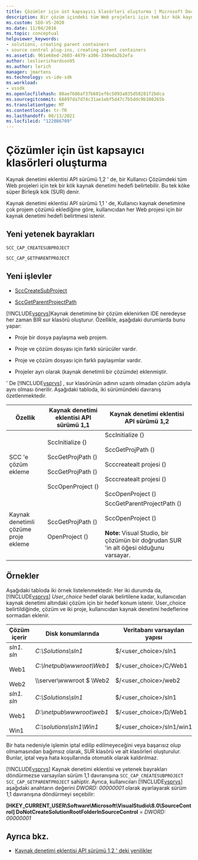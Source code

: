 ```yaml
---
title: Çözümler için üst kapsayıcı klasörleri oluşturma | Microsoft Docs
description: Bir çözüm içindeki tüm Web projeleri için tek bir kök kaynak denetimi hedefi belirtmek üzere kaynak denetimi eklentisi API 'SI sürüm 1,2 ' i nasıl kullanacağınızı öğrenin.
ms.custom: SEO-VS-2020
ms.date: 11/04/2016
ms.topic: conceptual
helpviewer_keywords:
- solutions, creating parent containers
- source control plug-ins, creating parent containers
ms.assetid: 961e68ed-2603-4479-a306-330eda2b2efa
author: leslierichardson95
ms.author: lerich
manager: jmartens
ms.technology: vs-ide-sdk
ms.workload:
- vssdk
ms.openlocfilehash: 88ae7686af37b601ef6c5093a035d58281f2bdca
ms.sourcegitcommit: 68897da7d74c31ae1ebf5d47c7b5ddc9b108265b
ms.translationtype: MT
ms.contentlocale: tr-TR
ms.lasthandoff: 08/13/2021
ms.locfileid: "122086709"
---
```

# <a name="create-parent-container-folders-for-solutions"></a>Çözümler için üst kapsayıcı klasörleri oluşturma
Kaynak denetimi eklentisi API sürümü 1,2 ' de, bir Kullanıcı Çözümdeki tüm Web projeleri için tek bir kök kaynak denetimi hedefi belirtebilir. Bu tek köke süper Birleşik kök (SUR) denir.

 Kaynak denetimi eklentisi API sürümü 1,1 ' de, Kullanıcı kaynak denetimine çok projem çözümü eklediğine göre, kullanıcıdan her Web projesi için bir kaynak denetimi hedefi belirtmesi istenir.

## <a name="new-capability-flags"></a>Yeni yetenek bayrakları
 `SCC_CAP_CREATESUBPROJECT`

 `SCC_CAP_GETPARENTPROJECT`

## <a name="new-functions"></a>Yeni işlevler
- [SccCreateSubProject](../../extensibility/scccreatesubproject-function.md)

- [SccGetParentProjectPath](../../extensibility/sccgetparentprojectpath-function.md)

 [!INCLUDE[vsprvs](../../code-quality/includes/vsprvs_md.md)]Kaynak denetimine bir çözüm eklenirken IDE neredeyse her zaman BIR sur klasörü oluşturur. Özellikle, aşağıdaki durumlarda bunu yapar:

- Proje bir dosya paylaşma web projem.

- Proje ve çözüm dosyası için farklı sürücüler vardır.

- Proje ve çözüm dosyası için farklı paylaşımlar vardır.

- Projeler ayrı olarak (kaynak denetimli bir çözümde) eklenmiştir.

' De [!INCLUDE[vsprvs](../../code-quality/includes/vsprvs_md.md)] , sur klasörünün adının uzantı olmadan çözüm adıyla aynı olması önerilir. Aşağıdaki tabloda, iki sürümündeki davranış özetlenmektedir.

|Özellik|Kaynak denetimi eklentisi API sürümü 1,1|Kaynak denetimi eklentisi API sürümü 1,2|
|-------------| - | - |
|SCC 'e çözüm ekleme|SccInitialize ()<br /><br /> SccGetProjPath ()<br /><br /> SccGetProjPath ()<br /><br /> SccOpenProject ()|SccInitialize ()<br /><br /> SccGetProjPath ()<br /><br /> Scccreatealt projesi ()<br /><br /> Scccreatealt projesi ()<br /><br /> SccOpenProject ()|
|Kaynak denetimli çözüme proje ekleme|SccGetProjPath ()<br /><br /> OpenProject ()|SccGetParentProjectPath ()<br /><br /> SccOpenProject ()<br /><br />  **Note:** Visual Studio, bir çözümün bir doğrudan SUR 'in alt öğesi olduğunu varsayar.  |

## <a name="examples"></a>Örnekler
 Aşağıdaki tabloda iki örnek listelenmektedir. Her iki durumda da, [!INCLUDE[vsprvs](../../code-quality/includes/vsprvs_md.md)]  *User_choice* hedef olarak belirtilene kadar, kullanıcıdan kaynak denetimi altındaki çözüm için bir hedef konum istenir. User_choice belirtildiğinde, çözüm ve iki proje, kullanıcıdan kaynak denetimi hedeflerine sormadan eklenir.

|Çözüm içerir|Disk konumlarında|Veritabanı varsayılan yapısı|
|-----------------------|-----------------------|--------------------------------|
|*sln1. sln*<br /><br /> Web1<br /><br /> Web2|*C:\Solutions\sln1*<br /><br /> *C:\Inetpub\wwwroot\Web1*<br /><br /> \\\server\wwwroot $ \Web2|$/<user_choice>/sln1<br /><br /> $/<user_choice>/C/Web1<br /><br /> $/<user_choice>/web2|
|*sln1. sln*<br /><br /> Web1<br /><br /> Win1|*C:\Solutions\sln1*<br /><br /> *D:\ınetpub\wwwroot\web1*<br /><br /> *C:\solutions\sln1\Win1*|$/<user_choice>/sln1<br /><br /> $/<user_choice>/D/Web1<br /><br /> $/<user_choice>/sln1/win1|

 Bir hata nedeniyle işlemin iptal edilip edilmeyeceğini veya başarısız olup olmamasından bağımsız olarak, SUR klasörü ve alt klasörleri oluşturulur. Bunlar, iptal veya hata koşullarında otomatik olarak kaldırılmaz.

 [!INCLUDE[vsprvs](../../code-quality/includes/vsprvs_md.md)] Kaynak denetimi eklentisi ve yetenek bayrakları döndürmezse varsayılan sürüm 1,1 davranışına `SCC_CAP_CREATESUBPROJECT` `SCC_CAP_GETPARENTPROJECT` sahiptir. Ayrıca, kullanıcıları [!INCLUDE[vsprvs](../../code-quality/includes/vsprvs_md.md)] aşağıdaki anahtarın değerini *DWORD: 00000001* olarak ayarlayarak sürüm 1,1 davranışına döndürmeyi seçebilir:

 **[HKEY_CURRENT_USER\Software\Microsoft\VisualStudio\8.0\SourceControl] DoNotCreateSolutionRootFolderInSourceControl**  =  *DWORD: 00000001*

## <a name="see-also"></a>Ayrıca bkz.
- [Kaynak denetimi eklentisi API sürümü 1,2 ' deki yenilikler](../../extensibility/internals/what-s-new-in-the-source-control-plug-in-api-version-1-2.md)
